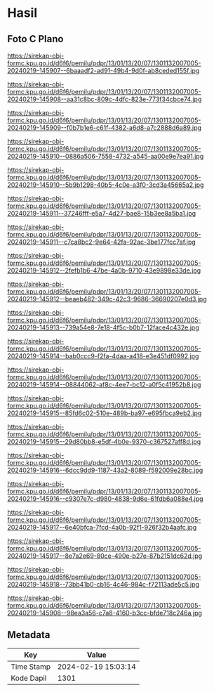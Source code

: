 # Hasil

## Foto C Plano

https://sirekap-obj-formc.kpu.go.id/d6f6/pemilu/pdpr/13/01/13/20/07/1301132007005-20240219-145907--6baaadf2-ad91-49b4-9d0f-ab8ceded155f.jpg

https://sirekap-obj-formc.kpu.go.id/d6f6/pemilu/pdpr/13/01/13/20/07/1301132007005-20240219-145908--aa31c8bc-809c-4dfc-823e-773f34cbce74.jpg

https://sirekap-obj-formc.kpu.go.id/d6f6/pemilu/pdpr/13/01/13/20/07/1301132007005-20240219-145909--f0b7b1e6-c61f-4382-a6d8-a7c2888d6a89.jpg

https://sirekap-obj-formc.kpu.go.id/d6f6/pemilu/pdpr/13/01/13/20/07/1301132007005-20240219-145910--0886a506-7558-4732-a545-aa00e9e7ea91.jpg

https://sirekap-obj-formc.kpu.go.id/d6f6/pemilu/pdpr/13/01/13/20/07/1301132007005-20240219-145910--5b9b1298-40b5-4c0e-a3f0-3cd3a45665a2.jpg

https://sirekap-obj-formc.kpu.go.id/d6f6/pemilu/pdpr/13/01/13/20/07/1301132007005-20240219-145911--37246fff-e5a7-4d27-bae8-15b3ee8a5ba1.jpg

https://sirekap-obj-formc.kpu.go.id/d6f6/pemilu/pdpr/13/01/13/20/07/1301132007005-20240219-145911--c7ca8bc2-9e64-42fa-92ac-3be177fcc7af.jpg

https://sirekap-obj-formc.kpu.go.id/d6f6/pemilu/pdpr/13/01/13/20/07/1301132007005-20240219-145912--2fefb1b6-47be-4a0b-9710-43e9898e33de.jpg

https://sirekap-obj-formc.kpu.go.id/d6f6/pemilu/pdpr/13/01/13/20/07/1301132007005-20240219-145912--beaeb482-349c-42c3-9686-36690207e0d3.jpg

https://sirekap-obj-formc.kpu.go.id/d6f6/pemilu/pdpr/13/01/13/20/07/1301132007005-20240219-145913--739a54e8-7e18-4f5c-b0b7-12face4c432e.jpg

https://sirekap-obj-formc.kpu.go.id/d6f6/pemilu/pdpr/13/01/13/20/07/1301132007005-20240219-145914--bab0ccc9-f2fa-4daa-a418-e3e451df0992.jpg

https://sirekap-obj-formc.kpu.go.id/d6f6/pemilu/pdpr/13/01/13/20/07/1301132007005-20240219-145914--08844062-af8c-4ee7-bc12-a0f5c41952b8.jpg

https://sirekap-obj-formc.kpu.go.id/d6f6/pemilu/pdpr/13/01/13/20/07/1301132007005-20240219-145915--85fd6c02-510e-489b-ba97-e695fbca9eb2.jpg

https://sirekap-obj-formc.kpu.go.id/d6f6/pemilu/pdpr/13/01/13/20/07/1301132007005-20240219-145915--29d80bb8-e5df-4b0e-9370-c367527aff8d.jpg

https://sirekap-obj-formc.kpu.go.id/d6f6/pemilu/pdpr/13/01/13/20/07/1301132007005-20240219-145916--6dcc9dd9-1187-43a2-8089-f592009e28bc.jpg

https://sirekap-obj-formc.kpu.go.id/d6f6/pemilu/pdpr/13/01/13/20/07/1301132007005-20240219-145916--c9307e7c-d980-4838-9d6e-61fdb6a088e4.jpg

https://sirekap-obj-formc.kpu.go.id/d6f6/pemilu/pdpr/13/01/13/20/07/1301132007005-20240219-145917--6e40bfca-7fcd-4a0b-92f1-926f32b4aafc.jpg

https://sirekap-obj-formc.kpu.go.id/d6f6/pemilu/pdpr/13/01/13/20/07/1301132007005-20240219-145917--8e7a2e69-80ce-490e-b27e-87b2151dc62d.jpg

https://sirekap-obj-formc.kpu.go.id/d6f6/pemilu/pdpr/13/01/13/20/07/1301132007005-20240219-145918--73bb41b0-cb16-4c46-984c-f72113ade5c5.jpg

https://sirekap-obj-formc.kpu.go.id/d6f6/pemilu/pdpr/13/01/13/20/07/1301132007005-20240219-145908--98ea3a56-c7a8-4160-b3cc-bfde718c246a.jpg


## Metadata

| Key        | Value               |
| ---------- | ------------------- |
| Time Stamp | 2024-02-19 15:03:14 |
| Kode Dapil | 1301                |



